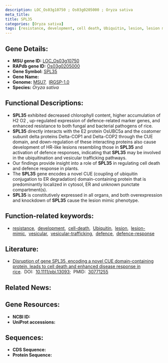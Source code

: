 ```yaml
---
description: LOC_Os03g10750 ; Os03g0205000 ; Oryza sativa
meta_title:
title: SPL35
categories: [Oryza sativa]
tags: [resistance, development, cell death, Ubiquitin, lesion, lesion mimic, vesicular, vesicular trafficking, defence, defence response]
---
```


## Gene Details:
- **MSU gene ID:** [LOC_Os03g10750](http://rice.uga.edu/cgi-bin/ORF_infopage.cgi?orf=LOC_Os03g10750)  
- **RAPdb gene ID:** [Os03g0205000](https://rapdb.dna.affrc.go.jp/locus/?name=Os03g0205000)  
- **Gene Symbol:** <u>SPL35</u>
- **Gene Name:**
- **Genome:**  [MSU7](http://rice.uga.edu/),&nbsp;&nbsp;[IRGSP-1.0](https://rapdb.dna.affrc.go.jp/download/irgsp1.html)
- **Species:** *Oryza sativa*

## Functional Descriptions:
   - **SPL35** exhibited decreased chlorophyll content, higher accumulation of H2 O2 , up-regulated expression of defence-related marker genes, and enhanced resistance to both fungal and bacterial pathogens of rice.
   - **SPL35** directly interacts with the E2 protein OsUBC5a and the coatomer subunit delta proteins Delta-COP1 and Delta-COP2 through the CUE domain, and down-regulation of these interacting proteins also cause development of HR-like lesions resembling those in **SPL35** and activation of defence responses, indicating that **SPL35** may be involved in the ubiquitination and vesicular trafficking pathways.
   - Our findings provide insight into a role of **SPL35** in regulating cell death and defence response in plants.
   - The **SPL35** gene encodes a novel CUE (coupling of ubiquitin conjugation to ER degradation) domain-containing protein that is predominantly localized in cytosol, ER and unknown punctate compartment(s).
   - **SPL35** is constitutively expressed in all organs, and both overexpression and knockdown of **SPL35** cause the lesion mimic phenotype.

## Function-related keywords:
   - [resistance](/tags/resistance/),&nbsp;&nbsp;[development](/tags/development/),&nbsp;&nbsp;[cell-death](/tags/cell-death/),&nbsp;&nbsp;[Ubiquitin](/tags/Ubiquitin/),&nbsp;&nbsp;[lesion](/tags/lesion/),&nbsp;&nbsp;[lesion-mimic](/tags/lesion-mimic/),&nbsp;&nbsp;[vesicular](/tags/vesicular/),&nbsp;&nbsp;[vesicular-trafficking](/tags/vesicular-trafficking/),&nbsp;&nbsp;[defence](/tags/defence/),&nbsp;&nbsp;[defence-response](/tags/defence-response/)

## Literature:
   - [Disruption of gene SPL35, encoding a novel CUE domain-containing protein, leads to cell death and enhanced disease response in rice](https://www.doi.org/10.1111/pbi.13093).&nbsp;&nbsp;DOI:&nbsp;&nbsp;[10.1111/pbi.13093](https://www.doi.org/10.1111/pbi.13093);&nbsp;&nbsp;PMID:&nbsp;&nbsp;[30771255](https://pubmed.ncbi.nlm.nih.gov/30771255/)

## Related News:

## Gene Resources:
- **NCBI ID:**  []()
- **UniProt accessions:** [](https://www.uniprot.org/uniprotkb//entry)

## Sequences:
- **CDS Sequence:**
- **Protein Sequence:**
